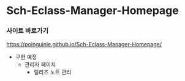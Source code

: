 # Sch-Eclass-Manager-Homepage

### 사이트 바로가기
https://poinguinie.github.io/Sch-Eclass-Manager-Homepage/

+ 구현 예정
  + 관리자 페이지
    + 릴리즈 노트 관리
